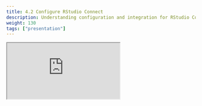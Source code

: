 ```yaml
---
title: 4.2 Configure RStudio Connect
description: Understanding configuration and integration for RStudio Connect
weight: 130
tags: ["presentation"]
---
```


<!-- source: <a href="https://colorado.rstudio.com/rsc/team-admin/configure-connect" target="_blank">team-admin/configure-connect</a> -->
<div class="xaringan-column">
  <div class="responsive-container-xaringan">
    <div class="animated-r-wrapper">
      <div class="animated-r-vertical">
        <div class="animated-r-circle"></div>
      </div>
      <div class="animated-r-diagonal"></div>
    </div>
    <iframe 
      src="https://colorado.rstudio.com/rsc/team-admin/configure-connect" 
          gesture="media"  allow="encrypted-media" allowfullscreen
          scrolling="no">
    </iframe>
  </div>
</div>
